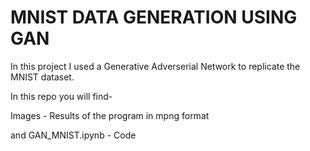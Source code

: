 # MNIST DATA GENERATION USING GAN

In this project I used a Generative Adverserial 
Network to replicate the MNIST dataset.


In this repo you will find- 

Images - Results of the program in mpng format

and
GAN_MNIST.ipynb - Code
